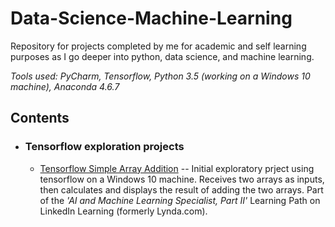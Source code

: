 # Data-Science-Machine-Learning
Repository for projects completed by me for academic and self learning purposes as I go deeper into python, data science, and machine learning.

_Tools used: PyCharm, Tensorflow, Python 3.5 (working on a Windows 10 machine), Anaconda 4.6.7_

## Contents

- ### Tensorflow exploration projects

     - [Tensorflow Simple Array Addition](Tensorflow_simple_array_addition.py) -- Initial exploratory prject using tensorflow on a Windows 10 machine. Receives two arrays as inputs, then calculates and displays the result of adding the two arrays. Part of the *'AI and Machine Learning Specialist, Part II'* Learning Path on LinkedIn Learning (formerly Lynda.com).
     
